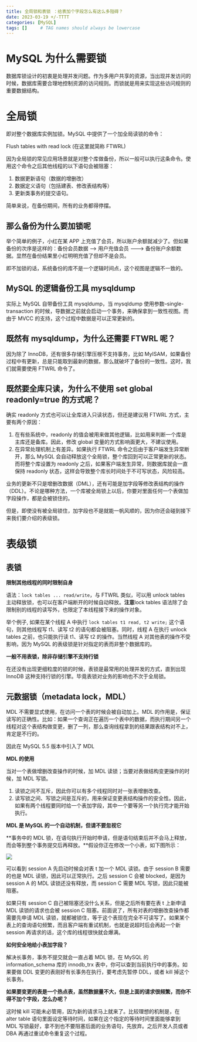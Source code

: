 ```yaml
---
title: 全局锁和表锁 ：给表加个字段怎么有这么多阻碍？
date: 2023-03-19 +/-TTTT
categories: [MySQL]
tags: []     # TAG names should always be lowercase
---
```


# MySQL 为什么需要锁
数据库锁设计的初衷是处理并发问题。作为多用户共享的资源，当出现并发访问的时候，数据库需要合理地控制资源的访问规则。而锁就是用来实现这些访问规则的重要数据结构。

# 全局锁
即对整个数据库实例加锁。MySQL 中提供了一个加全局读锁的命令：

Flush tables with read lock (在这里就简称 FTWRL)

因为全局锁的常见应用场景就是对整个库做备份，所以一般可以执行这条命令。使用这个命令之后其他线程的以下语句会被阻塞：

1. 数据更新语句（数据的增删改）
2. 数据定义语句（包括建表、修改表结构等）
3. 更新类事务的提交语句。

简单来说，在备份期间，所有的业务都得停摆。

## 那么备份为什么要加锁呢

举个简单的例子，小红在某 APP 上充值了会员，所以账户余额就减少了。但如果备份的次序是这样的：备份会员数据 --> 用户充值会员 ---> 备份账户余额数据。显然在备份结果里小红明明充值了但却不是会员。

即不加锁的话，系统备份的库不是一个逻辑时间点，这个视图是逻辑不一致的。

## MySQL 的逻辑备份工具 mysqldump

实际上 MySQL 自带备份工具 mysqldump，当 mysqldump 使用参数–single-transaction 的时候，导数据之前就会启动一个事务，来确保拿到一致性视图。而由于 MVCC 的支持，这个过程中数据是可以正常更新的。

## 既然有 mysqldump，为什么还需要 FTWRL 呢？

因为除了 InnoDB，还有很多存储引擎压根不支持事务，比如 MyISAM，如果备份过程中有更新，总是只能取到最新的数据，那么就破坏了备份的一致性。这时，我们就需要使用 FTWRL 命令了。

## 既然要全库只读，为什么不使用 set global readonly=true 的方式呢？

确实 readonly 方式也可以让全库进入只读状态，但还是建议用 FTWRL 方式，主要有两个原因：

1. 在有些系统中，readonly 的值会被用来做其他逻辑，比如用来判断一个库是主库还是备库。因此，修改 global 变量的方式影响面更大，不建议使用。
2. 在异常处理机制上有差异。如果执行 FTWRL 命令之后由于客户端发生异常断开，那么 MySQL 会自动释放这个全局锁，整个库回到可以正常更新的状态。而将整个库设置为 readonly 之后，如果客户端发生异常，则数据库就会一直保持 readonly 状态，这样会导致整个库长时间处于不可写状态，风险较高。

业务的更新不只是增删改数据（DML），还有可能是加字段等修改表结构的操作（DDL）。不论是哪种方法，一个库被全局锁上以后，你要对里面任何一个表做加字段操作，都是会被锁住的。

但是，即使没有被全局锁住，加字段也不是就能一帆风顺的，因为你还会碰到接下来我们要介绍的表级锁。

# 表级锁
## 表锁

**限制其他线程的同时限制自身**

语法：`lock tables ... read/write`，与 FTWRL 类似，可以用 unlock tables 主动释放锁，也可以在客户端断开的时候自动释放。**注意**lock tables 语法除了会限制别的线程的读写外，也限定了本线程接下来的操作对象。

举个例子, 如果在某个线程 A 中执行 `lock tables t1 read, t2 write;` 这个语句，则其他线程写 t1、读写 t2 的语句都会被阻塞。同时，线程 A 在执行 unlock tables 之前，也只能执行读 t1、读写 t2 的操作。当然线程 A 对其他表的操作不受影响，因为 MySQL 的表级锁是针对指定的表而非整个数据库的。

**一般不用表锁，除非存储引擎不支持行锁**

在还没有出现更细粒度的锁的时候，表锁是最常用的处理并发的方式，直到出现 InnoDB 这种支持行锁的引擎。毕竟表锁对业务的影响也不次于全局锁。

## 元数据锁（metadata lock，MDL）
MDL 不需要显式使用，在访问一个表的时候会被自动加上。MDL 的作用是，保证读写的正确性。比如：如果一个查询正在遍历一个表中的数据，而执行期间另一个线程对这个表结构做变更，删了一列，那么查询线程拿到的结果跟表结构对不上，肯定是不行的。

因此在 MySQL 5.5 版本中引入了 MDL

**MDL 的使用**

当对一个表做增删改查操作的时候，加 MDL 读锁；当要对表做结构变更操作的时候，加 MDL 写锁。

1. 读锁之间不互斥，因此你可以有多个线程同时对一张表增删改查。
2. 读写锁之间、写锁之间是互斥的，用来保证变更表结构操作的安全性。因此，如果有两个线程要同时给一个表加字段，其中一个要等另一个执行完才能开始执行。

**MDL 是 MySQL 的一个自动机制，但请不要忽视它**

**事务中的 MDL 锁，在语句执行开始时申请，但是语句结束后并不会马上释放，而会等到整个事务提交后再释放。**假设你正在修改一个小表，如下图所示：

![](https://cdn.jsdelivr.net/gh/Casflawed/img-host@master/blog/202303192146024.png)

可以看到 session A 先启动时候会对表 t 加一个 MDL 读锁。由于 session B 需要的也是 MDL 读锁，因此可以正常执行。之后 session C 会被 blocked，是因为 session A 的 MDL 读锁还没有释放，而 session C 需要 MDL 写锁，因此只能被阻塞。

如果只有 session C 自己被阻塞还没什么关系，但是之后所有要在表 t 上新申请 MDL 读锁的请求也会被 session C 阻塞。前面说了，所有对表的增删改查操作都需要先申请 MDL 读锁，就都被锁住，等于这个表现在完全不可读写了。如果某个表上的查询语句频繁，而且客户端有重试机制，也就是说超时后会再起一个新 session 再请求的话，这个库的线程很快就会爆满。

**如何安全地给小表加字段？**

解决长事务，事务不提交就会一直占着 MDL 锁，在 MySQL 的 information_schema 库的 innodb_trx 表中，你可以查到当前执行中的事务。如果要做 DDL 变更的表刚好有长事务在执行，要考虑先暂停 DDL，或者 kill 掉这个长事务。

**如果要变更的表是一个热点表，虽然数据量不大，但是上面的请求很频繁，而你不得不加个字段，怎么办呢？**

这时候 kill 可能未必管用，因为新的请求马上就来了。比较理想的机制是，在 alter table 语句里面设定等待时间，如果在这个指定的等待时间里面能够拿到 MDL 写锁最好，拿不到也不要阻塞后面的业务语句，先放弃。之后开发人员或者 DBA 再通过重试命令重复这个过程。
